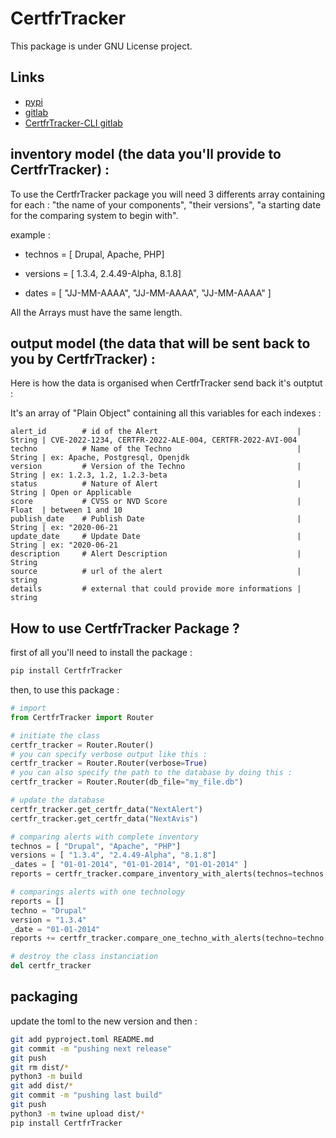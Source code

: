 # CertfrTracker

This package is under GNU License project.

## Links 

- [pypi](https://pypi.org/project/CertfrTracker/)
- [gitlab](https://gitlab.com/arthur_muraro/python-certfr/-/tree/pypi-package/)
- [CertfrTracker-CLI gitlab](https://gitlab.com/arthur_muraro/python-certfr)

## inventory model (the data you'll provide to CertfrTracker) :

To use the CertfrTracker package you will need 3 differents array containing for each : "the name of your components", "their versions", "a starting date for the comparing system to begin with".

example :

- technos = [ Drupal, Apache, PHP]

- versions = [ 1.3.4, 2.4.49-Alpha, 8.1.8]

- dates = [ "JJ-MM-AAAA", "JJ-MM-AAAA", "JJ-MM-AAAA" ]

All the Arrays must have the same length.

## output model (the data that will be sent back to you by CertfrTracker) :

Here is how the data is organised when CertfrTracker send back it's outptut :

It's an array of "Plain Object" containing all this variables for each indexes :

    alert_id        # id of the Alert                               | String | CVE-2022-1234, CERTFR-2022-ALE-004, CERTFR-2022-AVI-004
    techno          # Name of the Techno                            | String | ex: Apache, Postgresql, Openjdk
    version         # Version of the Techno                         | String | ex: 1.2.3, 1.2, 1.2.3-beta
    status          # Nature of Alert                               | String | Open or Applicable
    score           # CVSS or NVD Score                             | Float  | between 1 and 10
    publish_date    # Publish Date                                  | String | ex: "2020-06-21
    update_date     # Update Date                                   | String | ex: "2020-06-21
    description     # Alert Description                             | String
    source          # url of the alert                              | string
    details         # external that could provide more informations | string

## How to use CertfrTracker Package ?

first of all you'll need to install the package :

```python
pip install CertfrTracker
```

then, to use this package :

```python
# import
from CertfrTracker import Router

# initiate the class
certfr_tracker = Router.Router()
# you can specify verbose output like this :
certfr_tracker = Router.Router(verbose=True)
# you can also specify the path to the database by doing this :
certfr_tracker = Router.Router(db_file="my_file.db")

# update the database
certfr_tracker.get_certfr_data("NextAlert")
certfr_tracker.get_certfr_data("NextAvis")

# comparing alerts with complete inventory 
technos = [ "Drupal", "Apache", "PHP"]
versions = [ "1.3.4", "2.4.49-Alpha", "8.1.8"]
_dates = [ "01-01-2014", "01-01-2014", "01-01-2014" ]
reports = certfr_tracker.compare_inventory_with_alerts(technos=technos, versions=versions, dates=_dates)

# comparings alerts with one technology
reports = []
techno = "Drupal"
version = "1.3.4"
_date = "01-01-2014"
reports += certfr_tracker.compare_one_techno_with_alerts(techno=techno, version=version, _date=_date)

# destroy the class instanciation
del certfr_tracker
```

## packaging

update the toml to the new version and then :

```bash
git add pyproject.toml README.md
git commit -m "pushing next release"
git push
git rm dist/*
python3 -m build
git add dist/*
git commit -m "pushing last build"
git push
python3 -m twine upload dist/*
pip install CertfrTracker
```